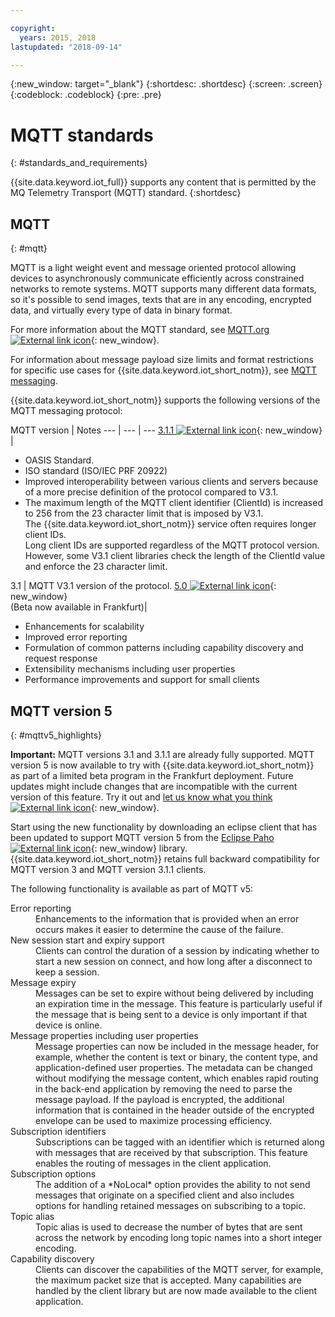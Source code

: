 ```yaml
---

copyright:
  years: 2015, 2018
lastupdated: "2018-09-14"

---
```


{:new_window: target="\_blank"}
{:shortdesc: .shortdesc}
{:screen: .screen}
{:codeblock: .codeblock}
{:pre: .pre}
# MQTT standards 
{: #standards_and_requirements}

{{site.data.keyword.iot_full}} supports any content that is permitted by the MQ Telemetry Transport (MQTT) standard.
{:shortdesc}



## MQTT
{: #mqtt}

MQTT is a light weight event and message oriented protocol allowing devices to asynchronously communicate efficiently across constrained 
networks to remote systems. MQTT supports many different data formats, so it's possible to send images, texts that are in any encoding, encrypted data, and virtually every type of data in binary format. 

For more information about the MQTT standard, see [MQTT.org ![External link icon](../../../icons/launch-glyph.svg "External link icon")](http://mqtt.org/){: new_window}.

For information about message payload size limits and format restrictions for specific use cases for {{site.data.keyword.iot_short_notm}}, see [MQTT messaging](mqtt/index.html).


{{site.data.keyword.iot_short_notm}} supports the following versions of the MQTT messaging protocol:

MQTT version | Notes
--- | --- | ---
[3.1.1 ![External link icon](../../../icons/launch-glyph.svg "External link icon")](https://www.oasis-open.org/standards#mqttv3.1.1){: new_window}  | <ul><li>OASIS Standard.<li>ISO standard (ISO/IEC PRF 20922) <li>Improved interoperability between various clients and servers because of a more precise definition of the protocol compared to V3.1.   <li>The maximum length of the MQTT client identifier (ClientId) is increased to 256 from the 23 character limit that is imposed by V3.1. </br>The {{site.data.keyword.iot_short_notm}} service often requires longer client IDs. </br>Long client IDs are supported regardless of the MQTT protocol version. However, some V3.1 client libraries check the length of the ClientId value and enforce the 23 character limit.</ul>
3.1 | MQTT V3.1 version of the protocol.
[5.0 ![External link icon](../../../icons/launch-glyph.svg "External link icon")](https://github.com/eclipse/paho.mqtt.c/releases/tag/v1.3.0){: new_window} </br>(Beta now available in Frankfurt)| <ul><li>Enhancements for scalability   <li>Improved error reporting   <li>Formulation of common patterns including capability discovery and request response   <li>Extensibility mechanisms including user properties   <li>Performance improvements and support for small clients</ul>


## MQTT version 5 
{: #mqttv5_highlights}

**Important:** MQTT versions 3.1 and 3.1.1 are already fully supported. MQTT version 5 is now available to try with {{site.data.keyword.iot_short_notm}} as part of a limited beta program in the Frankfurt deployment. Future updates might include changes that are incompatible with the current version of this feature. Try it out and [let us know what you think ![External link icon](../../../icons/launch-glyph.svg)](https://developer.ibm.com/answers/smart-spaces/17/internet-of-things.html){: new_window}.

Start using the new functionality by downloading an eclipse client that has been updated to support MQTT version 5 from the [Eclipse Paho ![External link icon](../../../icons/launch-glyph.svg)](https://www.eclipse.org/paho/){: new_window} library. {{site.data.keyword.iot_short_notm}} retains full backward compatibility for MQTT version 3 and MQTT version 3.1.1 clients.  

The following functionality is available as part of MQTT v5:
<dl>
<dt>Error reporting
<dd>Enhancements to the information that is provided when an error occurs makes it easier to determine the cause of the failure. 
</dd></dt>

<dt>New session start and expiry support
<dd>Clients can control the duration of a session by indicating whether to start a new session on connect, and how 
long after a disconnect to keep a session.</dd></dt>

<dt>Message expiry
<dd>Messages can be set to expire without being delivered by including an expiration time in the message. This feature is particularly useful if the message that is being sent to a device is only important if that device is online. </dd></dt>

<dt>Message properties including user properties
<dd>Message properties can now be included in the message header, for example, whether the content is text or binary, the content type, and application-defined user properties. The metadata can be changed without modifying the message content, which enables rapid routing in the back-end application by removing the need to parse the message payload. If the payload is encrypted, the additional information that is contained in the header outside of the encrypted envelope can be used to maximize processing efficiency.</dd></dt>

<dt>Subscription identifiers
<dd>Subscriptions can be tagged with an identifier which is returned along with messages that are received by that subscription. This feature enables the routing of messages in the client application.</dd></dt>

<dt>Subscription options
<dd>The addition of a *NoLocal* option provides the ability to not send messages that originate on a specified client
and also includes options for handling retained messages on subscribing to a topic.</dd></dt>

<dt>Topic alias
<dd>Topic alias is used to decrease the number of bytes that are sent across the network by encoding long topic names into a short integer encoding. </dd></dt>

<dt>Capability discovery
<dd>Clients can discover the capabilities of the MQTT server, for example, the maximum packet size that is accepted. 
Many capabilities are handled by the client library but are now made available to the client application.</dd></dt></dl>

